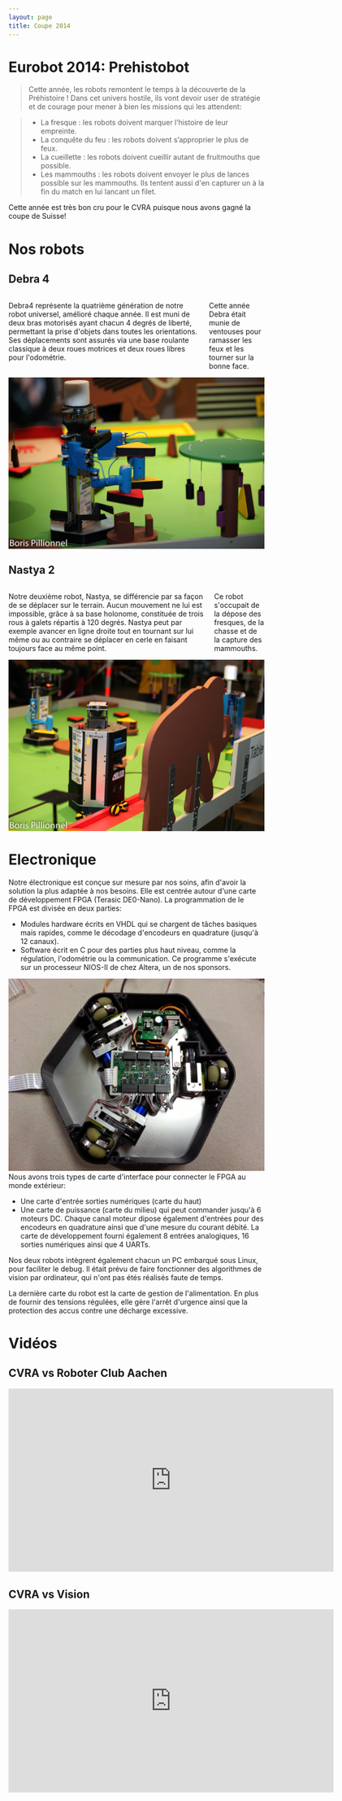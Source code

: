 ```yaml
---
layout: page
title: Coupe 2014
---
```

# Eurobot 2014: Prehistobot

> Cette année, les robots remontent le temps à la découverte de la Préhistoire !
> Dans cet univers hostile, ils vont devoir user de stratégie et de courage pour mener à bien les missions qui les attendent:

> * La fresque : les robots doivent marquer l’histoire de leur empreinte.
> * La conquête du feu : les robots doivent s’approprier le plus de feux.
> * La cueillette : les robots doivent cueillir autant de fruitmouths que possible.
> * Les mammouths : les robots doivent envoyer le plus de lances possible sur les mammouths.
>     Ils tentent aussi d'en capturer un à la fin du match en lui lancant un filet.

Cette année est très bon cru pour le CVRA puisque nous avons gagné la coupe de Suisse!

# Nos robots

## Debra 4

<div class="row text-justify">
<div class="large-6 columns">
<p>Debra4 représente la quatrième génération de notre robot universel, amélioré chaque année.
Il est muni de deux bras motorisés ayant chacun 4 degrés de liberté, permettant la prise d'objets dans toutes les orientations.
Ses déplacements sont assurés via une base roulante classique à deux roues motrices et deux roues libres pour l'odométrie.</p>

<p>Cette année Debra était munie de ventouses pour ramasser les feux et les tourner sur la bonne face.</p>
</div>

<div class="large-6 columns">
<img src="/images/2014/debra4.jpg" alt="Debra 4" />
</div>

</div>



## Nastya 2

<div class="row">
<div class="large-6 columns">
<p>Notre deuxième robot, Nastya, se différencie par sa façon de se déplacer sur le terrain.
Aucun mouvement ne lui est impossible, grâce à sa base holonome, constituée de trois rous à galets répartis à 120 degrés.
Nastya peut par exemple avancer en ligne droite tout en tournant sur lui même ou au contraire se déplacer en cerle en faisant toujours face au même point.</p>

<p>Ce robot s'occupait de la dépose des fresques, de la chasse et de la capture des mammouths.</p>
</div>

<div class="large-6 columns">
<img src="/images/2014/nastya.jpg" alt="Nastya 2" />
</div>
</div>


# Electronique
Notre électronique est conçue sur mesure par nos soins, afin d'avoir la solution la plus adaptée à nos besoins.
Elle est centrée autour d'une carte de développement FPGA (Terasic DE0-Nano).
La programmation de le FPGA est divisée en deux parties:

* Modules hardware écrits en VHDL qui se chargent de tâches basiques mais rapides, comme le décodage d'encodeurs en quadrature (jusqu'à 12 canaux).
* Software écrit en C pour des parties plus haut niveau, comme la régulation, l'odométrie ou la communication.
    Ce programme s'exécute sur un processeur NIOS-II de chez Altera, un de nos sponsors.


![Electronique 2014](/images/2014/elec.jpg)
Nous avons trois types de carte d'interface pour connecter le FPGA au monde extérieur:

* Une carte d'entrée sorties numériques (carte du haut)
* Une carte de puissance (carte du milieu) qui peut commander jusqu'à 6 moteurs DC.
    Chaque canal moteur dipose également d'entrées pour des encodeurs en quadrature ainsi que d'une mesure du courant débité.
La carte de développement fourni également 8 entrées analogiques, 16 sorties numériques ainsi que 4 UARTs.

Nos deux robots intègrent également chacun un PC embarqué sous Linux, pour faciliter le debug.
Il était prévu de faire fonctionner des algorithmes de vision par ordinateur, qui n'ont pas étés réalisés faute de temps.

La dernière carte du robot est la carte de gestion de l'alimentation.
En plus de fournir des tensions régulées, elle gère l'arrêt d'urgence ainsi que la protection des accus contre une décharge excessive.


# Vidéos

## CVRA vs Roboter Club Aachen

<div class="ytvideo">
<iframe width="640" height="360" src="https://www.youtube.com/embed/hXJyo5S0kL8" frameborder="0" allowfullscreen></iframe>
</div>

## CVRA vs Vision

<div class="ytvideo">
<iframe width="640" height="360" src="https://www.youtube.com/embed/MX4roUz4_ZE" frameborder="0" allowfullscreen></iframe>
</div>


